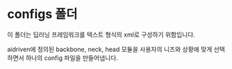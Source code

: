 # configs 폴더

이 폴더는 딥러닝 프레임워크를 텍스트 형식의 xml로 구성하기 위함입니다.

aidriven에 정의된 backbone, neck, head 모듈을 사용자의 니즈와 상황에 맞게 선택하면서 하나의 config 파일을 만들어냅니다.